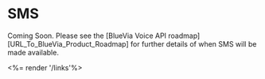 # SMS

Coming Soon. Please see the [BlueVia Voice API roadmap][URL_To_BlueVia_Product_Roadmap] for further details of when SMS will be made available.

<%= render '/links'%>